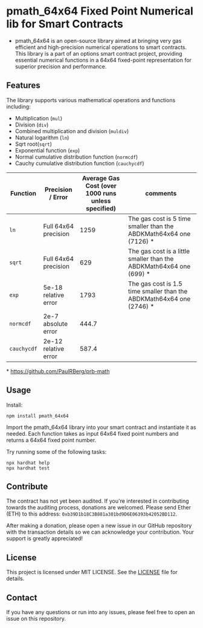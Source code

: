 # pmath_64x64 Fixed Point Numerical lib for Smart Contracts

- pmath_64x64 is an open-source library aimed at bringing very gas efficient and high-precision numerical operations to smart contracts. This library is a part of an options smart contract project, providing essential numerical functions in a 64x64 fixed-point representation for superior precision and performance.

## Features

The library supports various mathematical operations and functions including:

- Multiplication (`mul`)
- Division (`div`)
- Combined multiplication and division (`muldiv`)
- Natural logarithm (`ln`)
- Sqrt root(`sqrt`)
- Exponential function (`exp`)
- Normal cumulative distribution function (`normcdf`)
- Cauchy cumulative distribution function (`cauchycdf`)

| Function    | Precision / Error    | Average Gas Cost (over 1000 runs unless specified) | comments                                                              |
| ----------- | -------------------- | -------------------------------------------------- | --------------------------------------------------------------------- |
| `ln`        | Full 64x64 precision | 1259                                               | The gas cost is 5 time smaller than the ABDKMath64x64 one (7126) \*   |
| `sqrt`      | Full 64x64 precision | 629                                                | The gas cost is a little smaller than the ABDKMath64x64 one (699) \*  |
| `exp`       | 5e-18 relative error | 1793                                               | The gas cost is 1.5 time smaller than the ABDKMath64x64 one (2746) \* |
| `normcdf`   | 2e-7 absolute error  | 444.7                                              |                                                                       |
| `cauchycdf` | 2e-12 relative error | 587.4                                              |                                                                       |

\* https://github.com/PaulRBerg/prb-math

## Usage

Install:

```shell
npm install pmath_64x64
```

Import the pmath_64x64 library into your smart contract and instantiate it as needed. Each function takes as input 64x64 fixed point numbers and returns a 64x64 fixed point number.

Try running some of the following tasks:

```shell
npx hardhat help
npx hardhat test
```

## Contribute

The contract has not yet been audited. If you're interested in contributing towards the auditing process, donations are welcomed. Please send Ether (ETH) to this address: `0xb39D1b18C3B881a301bd9D6E06393b42052BD112`.

After making a donation, please open a new issue in our GitHub repository with the transaction details so we can acknowledge your contribution. Your support is greatly appreciated!

## License

This project is licensed under MIT LICENSE. See the [LICENSE](LICENSE) file for details.

## Contact

If you have any questions or run into any issues, please feel free to open an issue on this repository.
